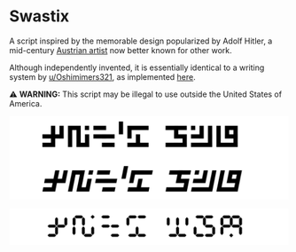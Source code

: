 # Swastix
A script inspired by the memorable design popularized by Adolf Hitler, a mid-century [Austrian artist](https://en.wikipedia.org/wiki/Paintings_by_Adolf_Hitler) now better known for other work.

Although independently invented, it is essentially identical to a writing system by [u/Oshimimers321](https://reddit.com/user/Oshimimers321), as implemented [here](https://scorupa.github.io/neography/).

⚠️ **WARNING:** This script may be illegal to use outside the United States of America.

![swastix_block_title](documentation/swastix_block_title.png)

![swastix_segment_title](documentation/swastix_segment_title.png)
